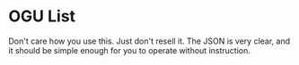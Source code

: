 # OGU List
Don't care how you use this. Just don't resell it. The JSON is very clear, and it should be simple enough for you to operate without instruction.

